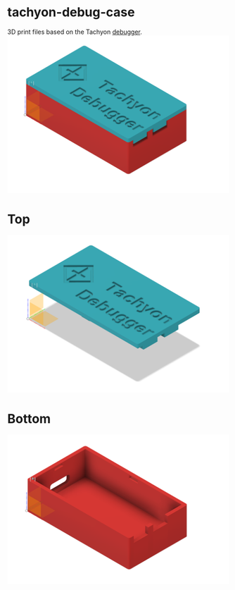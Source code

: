 # tachyon-debug-case
3D print files based on the Tachyon [debugger](https://github.com/particle-iot-inc/tachyon-hw/tree/main/schematic-pcb/accessorial%20board/Debug%20Board/v0.3).
![alt text](picture/debug.png)

# Top
![alt text](picture/debug_top.png)

# Bottom
![alt text](picture/debug_bottom.png)
